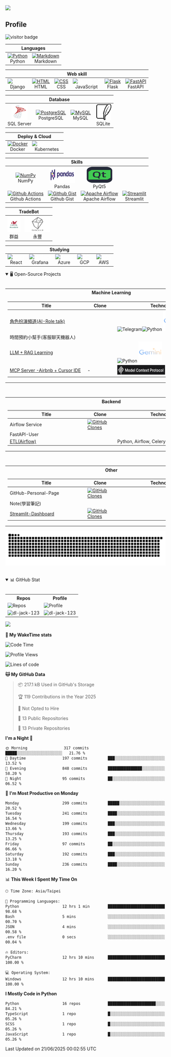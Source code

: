 <!-- sample badge demo https://simpleicons.org/ -->

<!-- Font Name: Larry 3D, Merlin1, Ogre, Calvin S, Cyberlarge, Isometric3, Slant, Lean, Kban,  JS Cursive -->

<!-- 前提示參考 -->
<!-- 參考 https://github.com/kyechan99/capsule-render/tree/master -->
<!-- 參考 https://capsule-render.vercel.app/ -->
<img src="https://capsule-render.vercel.app/api?type=waving&height=200&color=gradient&text=DL.Chiu&desc=A%20great%20product%20starts%20with%20a%20single%20line%20of%20code-but%20it's%20the%20deployment%20that%20makes%20it%20real.&descAlignY=40&fontAlignY=19&reversal=true&textBg=false&animation=twinkling" />
<!-- 特殊文字參考 -->
<!-- 參考 https://patorjk.com/software/taag/#p=display&f=Alpha&t=DL%20CHIU -->

## Profile

![visitor badge](https://visitor-badge.laobi.icu/badge?page_id=dl-jack-123.dl-jack-123&left_color=red&right_color=green&left_text=Hello%20Visitors)

<table width="100%" align="center">
    <tr>
        <thead>
            <tr>
                <th colspan="10" align="center"> Languages </th>
            </tr>
        </thead>
        <tbody>
            <tr>
                <td align="center" style="border: none;">
                    <a href="https://www.python.org/">
                        <img alt="Python" width="50" height="50" src="https://techstack-generator.vercel.app/python-icon.svg"/>
                    </a>
                    <br> Python
                </td>
                <td align="center" style="border: none;">
                    <a href="https://markdown.tw/">
                        <img alt="Markdown" width="45" height="50" src="https://skillicons.dev/icons?i=md"/>
                    </a>
                    <br> Markdown
                </td>
            </tr>
        </tbody>
    </tr>
</table>


<!-- Web skill -->

<table width="100%" align="center">
    <tr>
        <thead>
            <tr>
                <th colspan="10" align="center"> Web skill </th>
            </tr>
        </thead>
        <tbody>
            <tr>
                <td align="center" style="border: none;">
                    <a href="https://www.djangoproject.com/" style="color: white;">
                        <img alt="Django" width="40" height="50" src="https://techstack-generator.vercel.app/django-icon.svg"/>
                    </a>
                    <br> Django
                </td>
                <td align="center" style="border: none;">
                    <a href="https://developer.mozilla.org/zh-TW/docs/Web/HTML">
                        <img alt="HTML" width="40" height="50" src="https://skillicons.dev/icons?i=html"/>
                    </a>
                    <br> HTML
                </td>
                <td align="center" style="border: none;">
                    <a href="https://developer.mozilla.org/zh-TW/docs/Web/CSS">
                        <img alt="CSS" width="40" height="50" src="https://skillicons.dev/icons?i=css"/>
                    </a>
                    <br> CSS
                </td>
                <td align="center" style="border: none;">
                    <a href="https://developer.mozilla.org/zh-TW/docs/Web/JavaScript" style="color: white;">
                        <img alt="JavaScript" width="40" height="50" src="https://techstack-generator.vercel.app/js-icon.svg"/>
                    </a>
                    <br> JavaScript
                </td>
                <td align="center" style="border: none;">
                    <a href="https://flask.palletsprojects.com/">
                        <img alt="Flask" width="40" height="50" src="https://skillicons.dev/icons?i=flask"/>
                    </a>
                    <br> Flask
                </td>
                <td align="center" style="border: none;">
                    <a href="https://fastapi.tiangolo.com/">
                        <img alt="FastAPI" width="40" height="50" src="https://skillicons.dev/icons?i=fastapi"/>
                    </a>
                    <br> FastAPI
                </td>
            </tr>
        </tbody>
    </tr>
</table>

<!-- Database -->

<table width="100%" align="center">
    <tr>
        <thead>
            <tr>
                <th colspan="10" align="center"> Database </th>
            </tr>
        </thead>
        <tbody>
            <tr>
                <td align="center" style="border: none;">
                    <a href="https://icons8.com/icons/set/sql-server">
                        <img alt="SQL Server" width="50px" src="https://raw.githubusercontent.com/dl-jack-123/dl-jack-123/main/icon/sql-server.png"/>
                    </a>
                    <br> SQL Server
                </td>
                <td align="center" style="border: none;">
                    <a href="https://www.postgresql.org/">
                        <img alt="PostgreSQL" width="50" height="50" src="https://skillicons.dev/icons?i=postgresql"/>
                    </a>
                    <br> PostgreSQL
                </td>
                <td align="center" style="border: none;">
                    <a href="https://www.mysql.com/">
                        <img alt="MySQL" width="50" height="50" src="https://techstack-generator.vercel.app/mysql-icon.svg"/>
                    </a>
                    <br> MySQL
                </td>
                <td align="center" style="border: none;">
                    <a href="https://icons8.com/icons/set/sqlite">
                        <img alt="SQLite" width="50px" src="https://raw.githubusercontent.com/dl-jack-123/dl-jack-123/main/icon/sqlite.png"/>
                    </a>
                    <br> SQLite
                </td>
            </tr>
        </tbody>
    </tr>
</table>

<!-- Deploy & Cloud -->
<table width="100%" align="center">
    <tr>
        <!-- 中間語言表格 -->
        <thead>
            <tr>
                <th colspan="10" align="center"> Deploy & Cloud </th>
            </tr>
        </thead>
        <tbody>
            <tr>
                <td align="center" style="border: none;">
                    <a href="https://www.docker.com/">
                        <img alt="Docker" width="50" height="50" src="https://techstack-generator.vercel.app/docker-icon.svg"/>
                    </a>
                    <br> Docker
                </td>
                <td align="center" style="border: none;">
                    <a href="https://kubernetes.io/" style="color: white;">
                        <img alt="Kubernetes" width="40" height="50" src="https://techstack-generator.vercel.app/kubernetes-icon.svg"/>
                    </a>
                    <br> Kubernetes
                </td>
            </tr>
        </tbody>
    </tr>
</table>


<!-- Skills -->

<table width="100%" align="center">
    <tr>
        <!-- 中間語言表格 -->
        <thead>
            <tr>
                <th colspan="10" align="center"> Skills </th>
            </tr>
        </thead>
        <tbody>
            <tr>
                <td align="center" style="border: none;">
                    <a href="https://numpy.org/">
                        <img alt="NumPy" width="40" height="50" src="https://cdn.worldvectorlogo.com/logos/numpy-1.svg"/>
                    </a>
                    <br> NumPy
                </td>
                <td align="center" style="border: none;">
                    <a href="https://pandas.pydata.org/">
                        <img alt="Pandas" width="80" height="50" src="https://raw.githubusercontent.com/dl-jack-123/dl-jack-123/main/icon/pandas.svg"/>
                    </a>
                    <br> Pandas
                </td>
                <td align="center" style="border: none;">
                    <a href="#">
                        <img alt="PyQt5" width="80" height="50" src="https://raw.githubusercontent.com/tandpfun/skill-icons/refs/heads/main/icons/QT-Dark.svg"/>
                    </a>
                    <br> PyQt5
                </td>
            </tr>
            <tr>
                <td align="center" style="border: none;">
                    <a href="https://github.com/features/actions">
                        <img alt="Github Actions" width="40" height="50" src="https://skillicons.dev/icons?i=githubactions"/>
                    </a>
                    <br> Github Actions
                </td>
                <td align="center" style="border: none;">
                    <a href="https://gist.github.com/">
                        <img alt="Github Gist" width="50" height="50" src="https://k9982874.gallerycdn.vsassets.io/extensions/k9982874/github-gist-explorer/0.2.3/1638842316475/Microsoft.VisualStudio.Services.Icons.Default"/>
                    </a>
                    <br> Github Gist
                </td>
                <td align="center" style="border: none;">
                    <a href="https://airflow.apache.org/">
                        <img alt="Apache Airflow" width="40" height="40" src="https://airflow.apache.org/docs/apache-airflow/1.10.15/_images/pin_large.png"/>
                    </a>
                    <br> Apache Airflow
                </td>
                <td align="center" style="border: none;">
                    <a href="https://streamlit.io/">
                        <img alt="Streamlit" width="40" height="40" src="https://raw.githubusercontent.com/rlew631/rlew631/5fcb1cee69c8034bfa2b98aad94b584fcff8d84f/streamlit_red.svg"/>
                    </a>
                    <br> Streamlit
                </td>
            </tr>
        </tbody>
    </tr>
</table>

<!-- TradeBot -->
<table width="100%" align="center">
    <tr>
        <!-- 中間語言表格 -->
        <thead>
            <tr>
                <th colspan="10" align="center"> TradeBot </th>
            </tr>
        </thead>
        <tbody>
            <tr>
                <td align="center" style="border: none;">
                    <a href="#">
                        <img alt="Capital" width="40" height="50" src="https://raw.githubusercontent.com/dl-jack-123/dl-jack-123/main/icon/capital.png"/>
                    </a>
                    <br> 群益
                </td>
                <td align="center" style="border: none;">
                    <a href="#">
                        <img alt="Shioaji" width="80" height="50" src="https://raw.githubusercontent.com/dl-jack-123/dl-jack-123/main/icon/shioaji.png"/>
                    </a>
                    <br> 永豐
                </td>
            </tr>
        </tbody>
    </tr>
</table>

<!-- Studying -->
<table width="100%" align="center">
    <tr>
        <!-- 中間語言表格 -->
        <thead>
            <tr>
                <th colspan="10" align="center"> Studying </th>
            </tr>
        </thead>
        <tbody>
            <tr>
                <td align="center" style="border: none;">
                    <a href="https://reactjs.org/" style="color: white;">
                        <img alt="React" width="40" height="50" src="https://techstack-generator.vercel.app/react-icon.svg"/>
                    </a>
                    <br> React
                </td>
                <td align="center" style="border: none;">
                    <a href="https://grafana.com/" style="color: white;">
                        <img alt="Grafana" width="40" height="50" src="https://skillicons.dev/icons?i=grafana"/>
                    </a>
                    <br> Grafana
                </td>
                <td align="center" style="border: none;">
                    <a href="https://azure.microsoft.com/zh-tw" style="color: white;">
                        <img alt="Azure" width="40" height="50" src="https://skillicons.dev/icons?i=azure"/>
                    </a>
                    <br> Azure
                </td>
                <td align="center" style="border: none;">
                    <a href="https://cloud.google.com" style="color: white;">
                        <img alt="GCP" width="40" height="50" src="https://skillicons.dev/icons?i=gcp"/>
                    </a>
                    <br> GCP
                </td>
                <td align="center" style="border: none;">
                    <a href="https://aws.amazon.com" style="color: white;">
                        <img alt="AWS" width="40" height="50" src="https://techstack-generator.vercel.app/aws-icon.svg"/>
                    </a>
                    <br> AWS
                </td>
            </tr>
        </tbody>
    </tr>
</table>


<!-- Open-Source Projects -->

<details open>

<summary> 🖥️ Open-Source Projects </summary>

<br>



<table width='1000' align="center">

<tr> <th> Machine Learning </th> </tr>

<td>



<!-- Machine Learning -->

| <div style='width: 230px'> Title </div>                                                                      | <div style='width: 80px'> Clone </div> | <div style='width: 300px'> Technologies </div>                                                                                                                                                                                                                                                                                                                                                            |
|--------------------------------------------------------------------------------------------------------------|----------------------------------------|-----------------------------------------------------------------------------------------------------------------------------------------------------------------------------------------------------------------------------------------------------------------------------------------------------------------------------------------------------------------------------------------------------------|
| [角色扮演頻道(AI-Role talk)](https://github.com/dl-jack-123/AIRole_TgBot)                                          |                                        | <img alt="Telegram" width="40" height="40" src="https://upload.wikimedia.org/wikipedia/commons/thumb/8/82/Telegram_logo.svg/1200px-Telegram_logo.svg.png"/><img alt="Python" width="50" height="50" src="https://techstack-generator.vercel.app/python-icon.svg"/> <img alt="Google Gemini" width="75" height="65" src="https://raw.githubusercontent.com/dl-jack-123/dl-jack-123/main/icon/Gemini.gif"/> |
| 時間預約小幫手(客服聊天機器人)                                                                                             |                                        |                                                                                                                                                                                                                                                                                                                                                                                                           |
| [LLM + RAG Learning](https://github.com/dl-jack-123/llm_rag)                                                                                           |                                        |<img alt="Python" width="50" height="50" src="https://techstack-generator.vercel.app/python-icon.svg"/> <img alt="Google Gemini" width="75" height="65" src="https://raw.githubusercontent.com/dl-jack-123/dl-jack-123/main/icon/Gemini.gif"/> 
| [MCP Server -Airbnb + Cursor IDE](https://medium.com/@jick1550443/mcp-server-airbnb-cursor-ide-3a405356d4f9) | -                                      | <img alt="MCP" width="150" height="30" src="https://raw.githubusercontent.com/dl-jack-123/dl-jack-123/main/icon/mcp.png"/>                                                                                                                                                                                                                                                                                |

</td> </table>



<br>

<table width='1000' align="center">

<tr> <th> Backend </th> </tr>

<td>



<!-- Backend -->

| <div style='width: 230px'> Title </div> | <div style='width: 80px'> Clone </div>                                                                                                                                                                                                                                                              | <div style='width: 300px'> Technologies </div> |
|-----------------------------------------|-----------------------------------------------------------------------------------------------------------------------------------------------------------------------------------------------------------------------------------------------------------------------------------------------------|------------------------------------------------|
| Airflow Service                         | <a href='https://github.com/dl-jack-123/CAED.git'><img alt='GitHub Clones' src='https://img.shields.io/badge/dynamic/json?color=success&label=Clone&query=$.id_916112310.count&url=https://gist.githubusercontent.com/dl-jack-123/d15f9ea54d5594a8d2e53ec511180646/raw/clone.json&logo=github'></a> |                                                |
| FastAPI-User                            |                                                                                                                                                                                                                                                                                                     |                                                |
| [ETL(Airflow)](https://github.com/dl-jack-123/Airflow/tree/main)                            |                                                                                                                                                                                                                                                 | Python, Airflow, Celery, Postrges              |


</td> </table>
<br>

<table width='1000' align="center">

<tr> <th> Other </th> </tr>

<td>

<!-- Other -->

| <div style='width: 230px'> Title </div> | <div style='width: 80px'> Clone </div>                                                                                                                                                                                                                                                                                                                                | <div style='width: 300px'> Technologies </div> |
|-----------------------------------------|-----------------------------------------------------------------------------------------------------------------------------------------------------------------------------------------------------------------------------------------------------------------------------------------------------------------------------------------------------------------------|------------------------------------------------|
| GitHub-Personal-Page                    | <a href='https://github.com/dl-jack-123/dl-jack-123.git'><img alt='GitHub Clones' src='https://img.shields.io/badge/dynamic/json?url=https%3A%2F%2Fgist.githubusercontent.com%2Fdl-jack-123%2Fbc54de3069bfc046ba1ff9cf828431ee%2Fraw%2F04074af5b422255854f9ff88606dd4d3affece14%2Fclone.json&query=%24.id_915314626.count&logo=github&label=Clone&color=success'></a> |                                                |
| Note(學習筆記)                              |                                                                                                                                                                                                                                                                                                                                                                       |                                                |
| [Streamlit-Dashboard](https://dashboard-jd.streamlit.app/)                     | <a href='https://github.com/dl-jack-123/Dashboard-Streamlit.git'><img alt='GitHub Clones' src='https://img.shields.io/badge/dynamic/json?color=success&label=Clone&query=$.id_921648933.count&url=https://gist.githubusercontent.com/dl-jack-123/c3bd167dc5c91c9cf4166f397ca35c81/raw/clone.json&logo=github'></a>                                                    |                                                |

</td> </table>
</details>


<!-- Greedy Snake: https://github.com/marketplace/actions/generate-snake-game-from-github-contribution-grid -->
<p align="center">
    <picture>
        <source media="(prefers-color-scheme: dark)" srcset="https://raw.githubusercontent.com/dl-jack-123/dl-jack-123/output/github-contribution-grid-snake-dark.svg">
        <source media="(prefers-color-scheme: light)" srcset="https://raw.githubusercontent.com/dl-jack-123/dl-jack-123/output/github-contribution-grid-snake.svg">
        <img alt="github contribution grid snake animation" src="https://raw.githubusercontent.com/dl-jack-123/dl-jack-123/output/github-contribution-grid-snake.svg">
    </picture>
</p>
<br>

<!-- My GitHub Stat -->
<details open>
    <summary> 📊 GitHub Stat </summary>
    <br>
    <table align="center"> 
        <tr>
            <th> Repos </th>
            <th> Profile </th>
        </tr>
        <tr>
            <td>
                <img alt="Repos" src="http://github-profile-summary-cards.vercel.app/api/cards/repos-per-language?username=dl-jack-123&theme=dracula">
            </td>  
            <td>
                <img alt="Profile" src="http://github-profile-summary-cards.vercel.app/api/cards/profile-details?username=dl-jack-123&theme=dracula">
            </td>
        </tr>
        <tr>
            <td>
                <img align="left" src="https://github-readme-stats.vercel.app/api/top-langs?username=dl-jack-123&show_icons=true&locale=en&layout=compact" alt="dl-jack-123" />
            </td>  
            <td>
                <img align="center" src="https://github-readme-stats.vercel.app/api?username=dl-jack-123&show_icons=true&locale=en" alt="dl-jack-123" />
            </td>
        </tr>
    </table> 
</details>

![](https://leetcard.jacoblin.cool/jick155?theme=unicorn)

[//]: # (https://github.com/anmol098/waka-readme-stats?tab=readme-ov-file)

**🎪 My WakeTime stats**
<!--START_SECTION:waka-->
![Code Time](http://img.shields.io/badge/Code%20Time-202%20hrs%2050%20mins-blue)

![Profile Views](http://img.shields.io/badge/Profile%20Views-0-blue)

![Lines of code](https://img.shields.io/badge/From%20Hello%20World%20I%27ve%20Written-340.9%20thousand%20lines%20of%20code-blue)

**🐱 My GitHub Data** 

> 📦 217.1 kB Used in GitHub's Storage 
 > 
> 🏆 119 Contributions in the Year 2025
 > 
> 🚫 Not Opted to Hire
 > 
> 📜 13 Public Repositories 
 > 
> 🔑 13 Private Repositories 
 > 
**I'm a Night 🦉** 

```text
🌞 Morning                317 commits         █████░░░░░░░░░░░░░░░░░░░░   21.76 % 
🌆 Daytime                197 commits         ███░░░░░░░░░░░░░░░░░░░░░░   13.52 % 
🌃 Evening                848 commits         ███████████████░░░░░░░░░░   58.20 % 
🌙 Night                  95 commits          ██░░░░░░░░░░░░░░░░░░░░░░░   06.52 % 
```
📅 **I'm Most Productive on Monday** 

```text
Monday                   299 commits         █████░░░░░░░░░░░░░░░░░░░░   20.52 % 
Tuesday                  241 commits         ████░░░░░░░░░░░░░░░░░░░░░   16.54 % 
Wednesday                199 commits         ███░░░░░░░░░░░░░░░░░░░░░░   13.66 % 
Thursday                 193 commits         ███░░░░░░░░░░░░░░░░░░░░░░   13.25 % 
Friday                   97 commits          ██░░░░░░░░░░░░░░░░░░░░░░░   06.66 % 
Saturday                 192 commits         ███░░░░░░░░░░░░░░░░░░░░░░   13.18 % 
Sunday                   236 commits         ████░░░░░░░░░░░░░░░░░░░░░   16.20 % 
```


📊 **This Week I Spent My Time On** 

```text
🕑︎ Time Zone: Asia/Taipei

💬 Programming Languages: 
Python                   12 hrs 1 min        █████████████████████████   98.68 % 
Bash                     5 mins              ░░░░░░░░░░░░░░░░░░░░░░░░░   00.70 % 
JSON                     4 mins              ░░░░░░░░░░░░░░░░░░░░░░░░░   00.58 % 
.env file                0 secs              ░░░░░░░░░░░░░░░░░░░░░░░░░   00.04 % 

🔥 Editors: 
PyCharm                  12 hrs 10 mins      █████████████████████████   100.00 % 

💻 Operating System: 
Windows                  12 hrs 10 mins      █████████████████████████   100.00 % 
```

**I Mostly Code in Python** 

```text
Python                   16 repos            █████████████████████░░░░   84.21 % 
TypeScript               1 repo              █░░░░░░░░░░░░░░░░░░░░░░░░   05.26 % 
SCSS                     1 repo              █░░░░░░░░░░░░░░░░░░░░░░░░   05.26 % 
JavaScript               1 repo              █░░░░░░░░░░░░░░░░░░░░░░░░   05.26 % 
```




 Last Updated on 21/06/2025 00:02:55 UTC
<!--END_SECTION:waka-->

<br>


